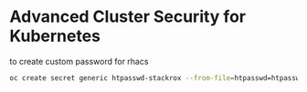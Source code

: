 # Advanced Cluster Security for Kubernetes

to create custom password for rhacs

```sh
oc create secret generic htpasswd-stackrox --from-file=htpasswd=htpasswd --from-literal=password=PASSWORD
```
